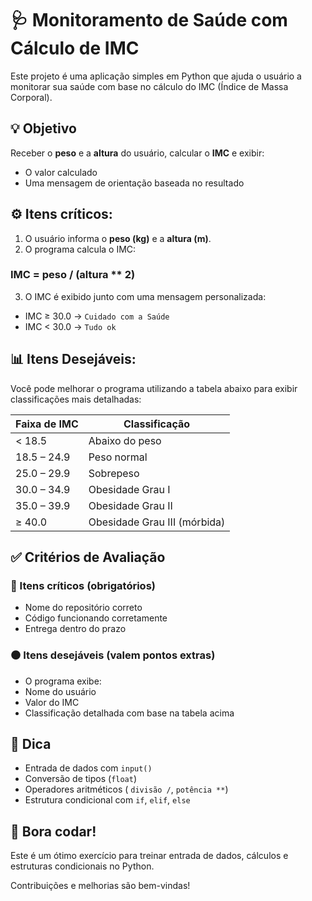 # 🩺 Monitoramento de Saúde com Cálculo de IMC

Este projeto é uma aplicação simples em Python que ajuda o usuário a monitorar sua saúde com base no cálculo do IMC (Índice de Massa Corporal).

## 💡 Objetivo

Receber o **peso** e a **altura** do usuário, calcular o **IMC** e exibir:
- O valor calculado
- Uma mensagem de orientação baseada no resultado

## ⚙️ Itens críticos:

1. O usuário informa o **peso (kg)** e a **altura (m)**.
2. O programa calcula o IMC:

### IMC = peso / (altura ** 2)

3. O IMC é exibido junto com uma mensagem personalizada:
- IMC ≥ 30.0 → `Cuidado com a Saúde`
- IMC < 30.0 → `Tudo ok`

## 📊 Itens Desejáveis:

Você pode melhorar o programa utilizando a tabela abaixo para exibir classificações mais detalhadas:

| Faixa de IMC        | Classificação                  |
|---------------------|--------------------------------|
| < 18.5              | Abaixo do peso                 |
| 18.5 – 24.9         | Peso normal                    |
| 25.0 – 29.9         | Sobrepeso                      |
| 30.0 – 34.9         | Obesidade Grau I               |
| 35.0 – 39.9         | Obesidade Grau II              |
| ≥ 40.0              | Obesidade Grau III (mórbida)   |

## ✅ Critérios de Avaliação

### 🔴 Itens críticos (obrigatórios)
- Nome do repositório correto
- Código funcionando corretamente
- Entrega dentro do prazo

### ⚫ Itens desejáveis (valem pontos extras)
- O programa exibe:
- Nome do usuário
- Valor do IMC
- Classificação detalhada com base na tabela acima

## 🧠 Dica

- Entrada de dados com `input()`
- Conversão de tipos (`float`)
- Operadores aritméticos ( `divisão /`, `potência **`)
- Estrutura condicional com `if`, `elif`, `else`
  
## 🚀 Bora codar!

Este é um ótimo exercício para treinar entrada de dados, cálculos e estruturas condicionais no Python.

Contribuições e melhorias são bem-vindas!
